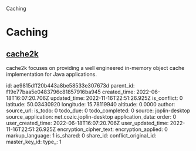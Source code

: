 Caching

# Caching

## [**cache2k**](https://cache2k.org/)
cache2k focuses on providing a well engineered in-memory object cache implementation for Java applications.

id: ae9815dff20b443a8be58533e307673d
parent_id: f19e77baa5e0483796c81857916ba945
created_time: 2022-06-18T16:07:20.706Z
updated_time: 2022-11-16T22:51:26.925Z
is_conflict: 0
latitude: 50.03430920
longitude: 15.78119940
altitude: 0.0000
author: 
source_url: 
is_todo: 0
todo_due: 0
todo_completed: 0
source: joplin-desktop
source_application: net.cozic.joplin-desktop
application_data: 
order: 0
user_created_time: 2022-06-18T16:07:20.706Z
user_updated_time: 2022-11-16T22:51:26.925Z
encryption_cipher_text: 
encryption_applied: 0
markup_language: 1
is_shared: 0
share_id: 
conflict_original_id: 
master_key_id: 
type_: 1